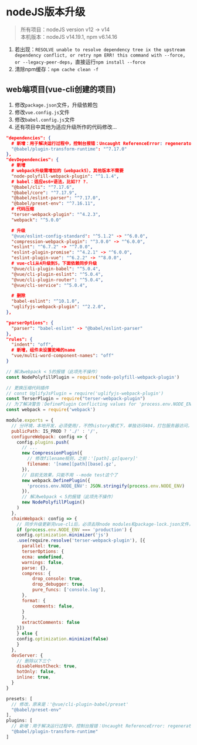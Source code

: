 # nodeJS版本升级

> 所有项目：nodeJS version v12 -> v14   
> 本机版本：nodeJS v14.19.1, npm v6.14.16 

1. 若出现：`RESOLVE unable to resolve dependency tree ix the upstream dependency conflict, or retry npm ERR! this command with --force, or --legacy-peer-deps`，直接运行`npm install --force`
2. 清除npm缓存：`npm cache clean -f`

## web端项目(vue-cli创建的项目)

1. 修改`package.json`文件，升级依赖包
2. 修改`vue.config.js`文件
3. 修改`babel.config.js`文件
4. 还有项目中其他为适应升级所作的代码修改...

<!-- tabs:start -->

<!-- tab:package.json -->

```json
"dependencies": {
  # 新增：用于解决运行过程中，控制台报错：Uncaught ReferenceError: regeneratorRuntime is not defined
  "@babel/plugin-transform-runtime": "^7.17.0"
},
"devDependencies": {
  # 新增
  # webpack升级需增加的（webpack5），其他版本不需要
  "node-polyfill-webpack-plugin": "^1.1.4",
  # babel：适应es6+语法，比如?? ?.
  "@babel/cli": "^7.17.6",
  "@babel/core": "^7.17.9",
  "@babel/eslint-parser": "^7.17.0",
  "@babel/preset-env": "^7.16.11",
  # 代码压缩
  "terser-webpack-plugin": "^4.2.3",
  "webpack": "^5.0.0"

  # 升级
  "@vue/eslint-config-standard": "^5.1.2" -> "^6.0.0",
  "compression-webpack-plugin": "^3.0.0" -> "^6.0.0",
  "eslint": "^6.7.2" -> "^7.0.0",
  "eslint-plugin-promise": "^4.2.1" -> "^6.0.0",
  "eslint-plugin-vue": "^6.2.2" -> "^8.0.0",
  # vue-cli从4升级到5，下面依赖同步升级
  "@vue/cli-plugin-babel": "^5.0.4",
  "@vue/cli-plugin-eslint": "^5.0.4",
  "@vue/cli-plugin-router": "^5.0.4",
  "@vue/cli-service": "^5.0.4",

  # 删除
  "babel-eslint": "^10.1.0",
  "uglifyjs-webpack-plugin": "^2.2.0",
},

"parserOptions": {
  "parser": "babel-eslint" -> "@babel/eslint-parser"
},
"rules": {
  "indent": "off",
  # 新增，组件未设置驼峰的name
  "vue/multi-word-component-names": "off"
}
```


<!-- tab:vue.config.js -->

```js
// 解决webpack < 5的报错（此项先不操作）
const NodePolyfillPlugin = require('node-polyfill-webpack-plugin')

// 更换压缩代码插件
// const UglifyJsPlugin = require('uglifyjs-webpack-plugin')
const TerserPlugin = require("terser-webpack-plugin")
// 为了解决警告：DefinePlugin Conflicting values for 'process.env.NODE_ENV'，实际上无效果，在mode test情况下会出现，唯一变通方法，删除使用其他关键词代替test
const webpack = require('webpack')

module.exports = {
  // 分环境，本地开发，必须使用/，不然history模式下，单独访问404，打包服务器访问，必须使用./
  publicPath: IS_PROD ? './' : '/',
  configureWebpack: config => {
    config.plugins.push(
      // ...
      new CompressionPlugin({
        // 修改filename规则，之前：'[path].gz[query]'
        filename: '[name][path][base].gz',
      }),
      // 目前无效果，只能不用 --mode test这个了
      new webpack.DefinePlugin({
        'process.env.NODE_ENV': JSON.stringify(process.env.NODE_ENV)
      }),
      // 解决webpack < 5的报错（此项先不操作）
      new NodePolyfillPlugin()
    )
  },
  chainWebpack: config => {
    // 同步升级更新完vue-cli后，必须去除node modules和package-lock.json文件，不然报错：UnhandledPromiseRejectionWarning: TypeError: The 'compilation' argument must be an instance of Compilation
    if (process.env.NODE_ENV === 'production') {
    config.optimization.minimizer('js')
    .use(require.resolve('terser-webpack-plugin'), [{
      parallel: true,
      terserOptions: {
      ecma: undefined,
      warnings: false,
      parse: {},
      compress: {
          drop_console: true,
          drop_debugger: true,
          pure_funcs: ['console.log'],
      },
      format: {
          comments: false,
      }
      },
      extractComments: false
    }])
    } else {
    config.optimization.minimize(false)
    }
  },
  devServer: {
    // 删除以下三个
    disableHostCheck: true,
    hotOnly: false,
    inline: true, 
  }
}
```


<!-- tab:babel.config.js -->

```js
presets: [
  // 修改，原来是：'@vue/cli-plugin-babel/preset'
  "@babel/preset-env"
],
plugins: [
  // 新增：用于解决运行过程中，控制台报错：Uncaught ReferenceError: regeneratorRuntime is not defined
  "@babel/plugin-transform-runtime"
]
```

<!-- tabs:end -->
